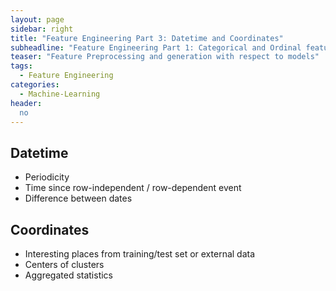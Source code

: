 ```yaml
---
layout: page
sidebar: right
title: "Feature Engineering Part 3: Datetime and Coordinates"
subheadline: "Feature Engineering Part 1: Categorical and Ordinal features"
teaser: "Feature Preprocessing and generation with respect to models"
tags:
  - Feature Engineering
categories:
  - Machine-Learning
header:
  no
---
```


## Datetime

- Periodicity
- Time since row-independent / row-dependent event
- Difference between dates

## Coordinates

- Interesting places from training/test set or external data
- Centers of clusters
- Aggregated statistics